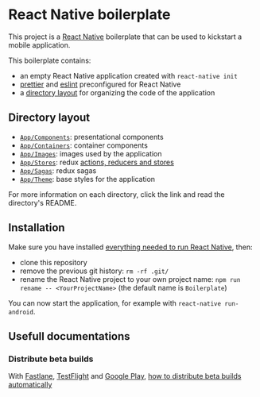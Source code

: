 # React Native boilerplate

This project is a [React Native](https://facebook.github.io/react-native/) boilerplate that can be used to kickstart a mobile application.

This boilerplate contains:

- an empty React Native application created with `react-native init`
- [prettier](https://prettier.io/) and [eslint](https://eslint.org/) preconfigured for React Native
- a [directory layout](#directory-layout) for organizing the code of the application

## Directory layout

- [`App/Components`](App/Components): presentational components
- [`App/Containers`](App/Containers): container components
- [`App/Images`](App/Images): images used by the application
- [`App/Stores`](App/Stores): redux [actions, reducers and stores](https://redux.js.org/basics)
- [`App/Sagas`](App/Sagas): redux sagas
- [`App/Theme`](App/Theme): base styles for the application

For more information on each directory, click the link and read the directory's README.

## Installation

Make sure you have installed [everything needed to run React Native](https://facebook.github.io/react-native/docs/getting-started.html), then:

- clone this repository
- remove the previous git history: `rm -rf .git/`
- rename the React Native project to your own project name: `npm run rename -- <YourProjectName>` (the default name is `Boilerplate`)

You can now start the application, for example with `react-native run-android`.

## Usefull documentations

### Distribute beta builds

With [Fastlane](https://fastlane.tools/), [TestFlight](https://developer.apple.com/testflight/) and [Google Play](https://support.google.com/googleplay/android-developer/answer/3131213?hl=fr), [how to distribute beta builds automatically](docs/beta%20builds.md)
